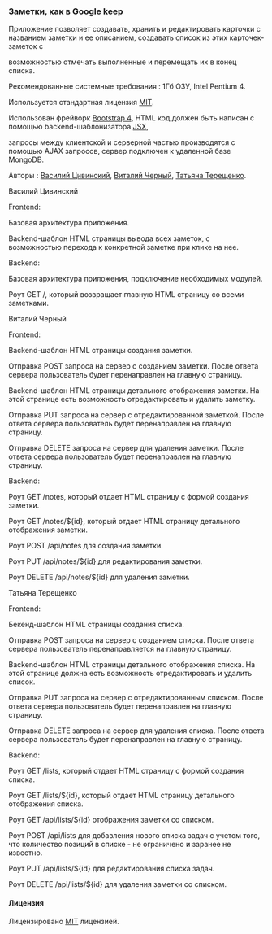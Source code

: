 ### Заметки, как в Google keep
	
Приложение позволяет создавать, хранить и редактировать карточки с названием заметки и ее описанием, создавать список из этих карточек-заметок с 

возможностью отмечать выполненные и перемещать их в конец списка.

Рекомендованные системные требования : 1Гб ОЗУ, Intel Pentium 4.

Используется стандартная лицензия [MIT](https://ru.wikipedia.org/wiki/%D0%9B%D0%B8%D1%86%D0%B5%D0%BD%D0%B7%D0%B8%D1%8F_MIT).

Использован фрейворк [Bootstrap 4](https://getbootstrap.com/), HTML код должен быть написан с помощью backend-шаблонизатора [JSX](https://learn-reactjs.ru/basics/introduction-to-jsx),
	   
запросы между клиентской и серверной частью производятся с помощью AJAX запросов, сервер подключен к удаленной базе MongoDB.

Авторы : [Василий Цивинский](https://github.com/sodiicc), [Виталий Черный](https://github.com/VitaliiChor), [Татьяна Терещенко](https://github.com/TetianaUkraine).

Василий Цивинский

Frontend:

Базовая архитектура приложения.

Backend-шаблон HTML страницы вывода всех заметок, с возможностью перехода к конкретной заметке при клике на нее.

Backend:

Базовая архитектура приложения, подключение необходимых модулей.

Роут GET /, который возвращает главную HTML страницу со всеми заметками.
	
Виталий Черный
	   
Frontend:

Backend-шаблон HTML страницы создания заметки.

Отправка POST запроса на сервер с созданием заметки. После ответа сервера пользователь будет перенаправлен на главную страницу.

Backend-шаблон HTML страницы детального отображения заметки. На этой странице есть возможность отредактировать и удалить заметку.

Отправка PUT запроса на сервер с отредактированной заметкой. После ответа сервера пользователь будет перенаправлен на главную страницу.

Отправка DELETE запроса на сервер для удаления заметки. После ответа сервера пользователь будет перенаправлен на главную страницу.


Backend:

Роут GET /notes, который отдает HTML страницу с формой создания заметки.

Роут GET /notes/${id}, который отдает HTML страницу детального отображения заметки.

Роут POST /api/notes для создания заметки.

Роут PUT /api/notes/${id} для редактирования заметки.

Роут DELETE /api/notes/${id} для удаления заметки.

Татьяна Терещенко

Frontend:

Бекенд-шаблон HTML страницы создания списка.

Отправка POST запроса на сервер с созданием списка. После ответа сервера пользователь перенаправляется на главную страницу.

Backend-шаблон HTML страницы детального отображения списка. На этой странице должна есть возможность отредактировать и удалить список.

Отправка PUT запроса на сервер с отредактированным списком. После ответа сервера пользователь будет перенаправлен на главную страницу.

Отправка DELETE запроса на сервер для удаления списка. После ответа сервера пользователь будет перенаправлен на главную страницу.


Backend:

Роут GET /lists, который отдает HTML страницу с формой создания списка.

Роут GET /lists/${id}, который отдает HTML страницу детального отображения списка.

Роут GET /api/lists/${id} отображения заметки со списком.

Роут POST /api/lists для добавления нового списка задач с учетом того, что количество позиций в списке - не ограничено и заранее не известно.

Роут PUT /api/lists/${id} для редактирования списка задач.

Роут DELETE /api/lists/${id} для удаления заметки со списком.

#### Лицензия

Лицензировано [MIT](License.md) лицензией.
